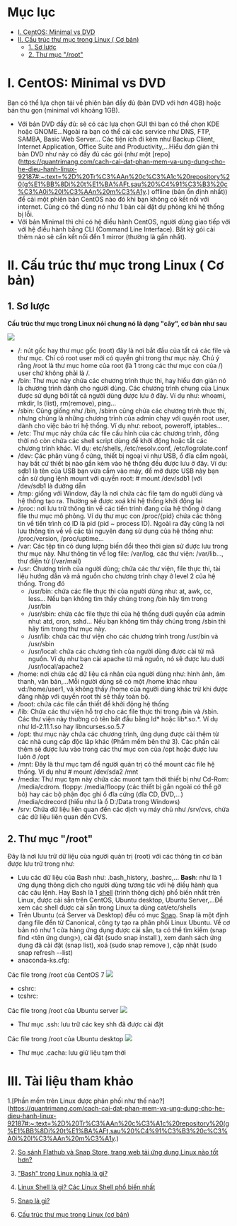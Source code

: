 # Mục lục

 - [I. CentOS: Minimal vs DVD](https://github.com/Phuc-gif051/markDown/blob/main/c%E1%BA%A5u%20tr%C3%BAc%20th%C6%B0%20m%E1%BB%A5c%20trong%20Linux%20(c%C6%A1%20b%E1%BA%A3n).md#i-centos-minimal-vs-dvd)
 - [II. Cấu trúc thư mục trong Linux ( Cơ bản)](https://github.com/Phuc-gif051/markDown/blob/main/c%E1%BA%A5u%20tr%C3%BAc%20th%C6%B0%20m%E1%BB%A5c%20trong%20Linux%20(c%C6%A1%20b%E1%BA%A3n).md#ii-c%E1%BA%A5u-tr%C3%BAc-th%C6%B0-m%E1%BB%A5c-trong-linux--c%C6%A1-b%E1%BA%A3n)
   - [1. Sơ lược](https://github.com/Phuc-gif051/markDown/blob/main/c%E1%BA%A5u%20tr%C3%BAc%20th%C6%B0%20m%E1%BB%A5c%20trong%20Linux%20(c%C6%A1%20b%E1%BA%A3n).md#1-s%C6%A1-l%C6%B0%E1%BB%A3c)
   - [2. Thư mục "/root"](https://github.com/Phuc-gif051/markDown/blob/main/c%E1%BA%A5u%20tr%C3%BAc%20th%C6%B0%20m%E1%BB%A5c%20trong%20Linux%20(c%C6%A1%20b%E1%BA%A3n).md#2-th%C6%B0-m%E1%BB%A5c-root)

# I. CentOS: Minimal vs DVD

Bạn có thể lựa chọn tải về phiên bản đầy đủ (bản DVD với hơn 4GB) hoặc bản thu gọn (minimal với khoảng 1GB).

 - Với bản DVD đầy đủ: sẽ có các lựa chọn GUI thì bạn có thể chọn KDE hoặc GNOME...Ngoài ra bạn có thể cài các service như DNS, FTP, SAMBA, Basic Web Server... 
Các tiện ích đi kèm như Backup Client, Internet Application, Office Suite and Productivity,...Hiểu đơn giản thì bản DVD như này có đầy đủ các gói (như một [repo](https://quantrimang.com/cach-cai-dat-phan-mem-va-ung-dung-cho-he-dieu-hanh-linux-92187#:~:text=%2D%20Tr%C3%AAn%20c%C3%A1c%20repository%20(g%E1%BB%8Di%20t%E1%BA%AFt,sau%20%C4%91%C3%B3%20c%C3%A0i%20l%C3%AAn%20m%C3%A1y.) offline (bản ổn định nhất)) để cài một phiên bản CentOS nào đó khi bạn không có kết nối với internet. 
Cũng có thể dùng nó như 1 bản cài đặt dự phòng khi hệ thống bị lỗi.
 - Với bản Minimal thì chỉ có hệ điều hành CentOS, người dùng giao tiếp với với hệ điều hành bằng CLI (Command Line Interface). Bất kỳ gói cài thêm nào sẽ cần kết nối đến 1 mirror (thường là gần nhất).
# II. Cấu trúc thư mục trong Linux ( Cơ bản)
## 1. Sơ lược
**Cấu trúc thư mục trong Linux nói chung nó là dạng "cây", cơ bản như sau**

<img src="https://user-images.githubusercontent.com/79830542/161430250-adb61028-7303-44c0-b181-12523d5b47c0.png"  witdth="850"/>

 - /: nút gốc hay thư mục gốc (root) đây là nơi bắt đầu của tất cả các file và thư mục. Chỉ có root user mới có quyền ghi trong thư mục này. Chú ý rằng /root là thư mục home của root (là 1 trong các thư mục con của /) user chứ không phải là /.
 - /bin: Thư mục này chứa các chương trình thực thi, hay hiểu đơn giản nó là chương trình dành cho người dùng. Các chương trình chung của Linux được sử dụng bởi tất cả người dùng được lưu ở đây. Ví dụ như: whoami, mkdir, ls (list), rm(remove), ping...
 - /sbin: Cũng giống như /bin, /sbinn cũng chứa các chương trình thực thi, nhưng chúng là những chương trình của admin chạy với quyền root user, dành cho việc bảo trì hệ thống. Ví dụ như: reboot, poweroff, iptables...
 - /etc: Thư mục này chứa các file cấu hình của các chương trình, đồng thời nó còn chứa các shell script dùng để khởi động hoặc tắt các chương trình khác. Ví dụ: etc/shells, /etc/resolv.conf, /etc/logrolate.conf
 - /dev: Các phân vùng ổ cứng, thiết bị ngoại vi như USB, ổ đĩa cắm ngoài, hay bất cứ thiết bị nào gắn kèm vào hệ thống đều được lưu ở đây. Ví dụ: sdb1 là tên của USB bạn vừa cắm vào máy, để mở được USB này bạn cần sử dụng lệnh mount với quyền root: # mount /dev/sdb1 (với /dev/sdb1 là đường dẫn 
 - /tmp: giống với Window, đây là nơi chứa các file tạm do người dùng và hệ thống tạo ra. Thường sẽ được xoá khi hệ thống khởi động lại
 - /proc: nơi lưu trữ thông tin về các tiến trình đang của hệ thống ở dạng file thư mục mô phỏng. Ví dụ thư mục con /proc/{pid} chứa các thông tin về tiến trình có ID là pid (pid ~ process ID). Ngoài ra đây cũng là nơi lưu thông tin về về các tài nguyên đang sử dụng của hệ thống như: /proc/version, /proc/uptime...
 - /var: Các tệp tin có dung lượng biến đổi theo thời gian sử được lưu trong thư mục này. Như thông tin về log file: /var/log, các thư viện: /var/lib..., thư điện tử (/var/mail)
 - /usr: Chương trình của người dùng; chứa các thư viện, file thực thi, tài liệu hướng dẫn và mã nguồn cho chương trình chạy ở level 2 của hệ thống. Trong đó
    - /usr/bin: chứa các file thực thi của người dùng như: at, awk, cc, less... Nếu bạn không tìm thấy chúng trong /bin hãy tìm trong /usr/bin
    - /usr/sbin: chứa các file thực thi của hệ thống dưới quyền của admin như: atd, cron, sshd... Nếu bạn không tìm thấy chúng trong /sbin thì hãy tìm trong thư mục này.
    - /usr/lib: chứa các thư viện cho các chương trình trong /usr/bin và /usr/sbin
    - /usr/local: chứa các chương tình của người dùng được cài từ mã nguồn. Ví dụ như bạn cài apache từ mã nguồn, nó sẽ được lưu dưới /usr/local/apache2
 - /home: nơi chứa các dữ liệu cá nhân của người dùng như: hình ảnh, âm thanh, văn bản,...Mỗi người dùng sẽ có một /home khác nhau vd:/home/user1, và không thấy /home của người dùng khác trừ khi được đăng nhập với quyền root thì sẽ thấy toàn bộ.
 - /boot: chứa các file cần thiết để khởi động hệ thống
 - /lib: Chứa các thư viện hỗ trợ cho các file thực thi trong /bin và /sbin. Các thư viện này thường có tên bắt đầu bằng ld* hoặc lib*.so.*. Ví dụ như ld-2.11.1.so hay libncurses.so.5.7
 - /opt: thư mục này chứa các chương trình, ứng dụng được cài thêm từ các nhà cung cấp độc lâp khác (Phầm mềm bên thứ 3). Các phần cài thêm sẽ được lưu vào trong các thư mục con của /opt hoặc được lưu luôn ở /opt
 - /mnt: Đây là thư mục tạm để người quản trị có thể mount các file hệ thống. Ví dụ như # mount /dev/sda2 /mnt
 - /media: Thư mục tạm này chứa các muont tạm thời thiết bị như Cd-Rom: /media/cdrom. floppy: /media/floopy (các thiết bị gắn ngoài có thể gỡ bỏ) hay các bộ phận đọc ghi ổ đĩa cứng (đĩa CD, DVD,...) /media/cdrecord (hiểu như là ổ D:/Data trong Windows)
 - /srv: Chứa dữ liệu liên quan đến các dịch vụ máy chủ như /srv/cvs, chứa các dữ liệu liên quan đến CVS.

## 2. Thư mục "/root"

Đây là nơi lưu trữ dữ liệu cùa người quản trị (root) với các thông tin cơ bản được lưu trữ trong như:

 - Lưu các dữ liệu của Bash như: .bash_history, .bashrc,...
  **Bash**: như là 1 ứng dụng thông dịch cho người dùng tương tác với hệ điều hành qua các câu lệnh. Hay Bash là 1 [shell](https://quantrimang.com/linux-shell-la-gi-cac-linux-shell-pho-bien-nhat-174496) (trình thông dịch) phổ biến nhất trên Linux, được cài sẵn trên CentOS, Ubuntu desktop, Ubuntu Server,...Để xem các shell được cài sẵn trong Linux ta dùng cat/etc/shells
 - Trên Ubuntu (cả Server và Desktop) đều có mục [Snap](https://quantrimang.com/so-sanh-flathub-va-snap-store-166089#:~:text=Snap%20l%C3%A0%20m%E1%BB%99t%20%C4%91%E1%BB%8Bnh%20d%E1%BA%A1ng,k%E1%BB%B3%20ph%C3%B9%20h%E1%BB%A3p%20v%E1%BB%9Bi%20Ubuntu.). Snap là một định dạng file đến từ Canonical, công ty tạo ra phân phối Linux Ubuntu. Về cơ bản nó như 1 cửa hàng ứng dụng được cài sẵn, ta có thể tìm kiếm (snap find <tên ứng dung>), cài đặt (sudo snap install <package>), xem danh sách ứng dụng đã cài đặt (snap list), xoá (sudo snap remove <package>), cập nhật (sudo snap refresh --list)
 - anaconda-ks.cfg:  

  
  Các file trong /root của CentOS 7
  <img src="https://user-images.githubusercontent.com/79830542/161697872-151b53da-27d8-431a-9cd9-318f39299c47.png" />
  - cshrc: 
  - tcshrc: 
    
   Các file trong /root của Ubuntu server
  <img src="https://user-images.githubusercontent.com/79830542/161698210-5a5888db-4e31-4c02-ab69-0f759578956e.PNG" />
 
   - Thư mục .ssh: lưu trữ các key shh đã được cài đặt
 
 
   Các file trong /root của Ubuntu desktop
  <img src="https://user-images.githubusercontent.com/79830542/161735928-5a0dd6be-cc93-4fbf-8fac-471342eecac3.png" />
   - Thư mục .cacha: lưu giữ liệu tạm thời
    
# III. Tài liệu tham khảo
 
 1.[Phần mềm trên Linux được phân phối như thế nào?](https://quantrimang.com/cach-cai-dat-phan-mem-va-ung-dung-cho-he-dieu-hanh-linux-92187#:~:text=%2D%20Tr%C3%AAn%20c%C3%A1c%20repository%20(g%E1%BB%8Di%20t%E1%BA%AFt,sau%20%C4%91%C3%B3%20c%C3%A0i%20l%C3%AAn%20m%C3%A1y.)
 
 2. [So sánh Flathub và Snap Store, trang web tải ứng dụng Linux nào tốt hơn?](https://quantrimang.com/so-sanh-flathub-va-snap-store-166089#:~:text=Snap%20l%C3%A0%20m%E1%BB%99t%20%C4%91%E1%BB%8Bnh%20d%E1%BA%A1ng,k%E1%BB%B3%20ph%C3%B9%20h%E1%BB%A3p%20v%E1%BB%9Bi%20Ubuntu.)
 
 3. ["Bash" trong Linux nghĩa là gì?](https://quantrimang.com/bash-co-nghia-la-gi-trong-linux-178165)
 
 4. [Linux Shell là gì? Các Linux Shell phổ biến nhất](https://quantrimang.com/linux-shell-la-gi-cac-linux-shell-pho-bien-nhat-174496)
 
 5. [Snap là gì?](https://viblo.asia/p/snap-cai-dat-moi-thu-voi-terminal-Eb85ox3WK2G)
 
 6. [Cấu trúc thư mục trong Linux (cơ bản)](https://wiki.matbao.net/kb/co-ban-cau-truc-thu-muc-trong-linux/)
